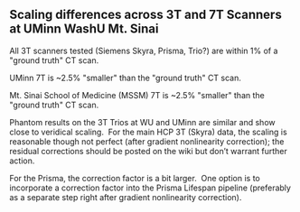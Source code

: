 ## Scaling differences across 3T and 7T Scanners at UMinn WashU Mt. Sinai

All 3T scanners tested (Siemens Skyra, Prisma, Trio?) are within 1% of a "ground truth" CT scan.

UMinn 7T is ~2.5% "smaller" than the "ground truth" CT scan.

Mt. Sinai School of Medicine (MSSM) 7T is ~2.5% "smaller" than the "ground truth" CT scan.

Phantom results on the 3T Trios at WU and UMinn are similar and show close to veridical scaling.  For the main HCP 3T (Skyra) data, the scaling is reasonable though not perfect (after gradient nonlinearity correction); the residual corrections should be posted on the wiki but don’t warrant further action.   

For the Prisma, the correction factor is a bit larger.  One option is to incorporate a correction factor into the Prisma Lifespan pipeline (preferably as a separate step right after gradient nonlinearity correction).   

